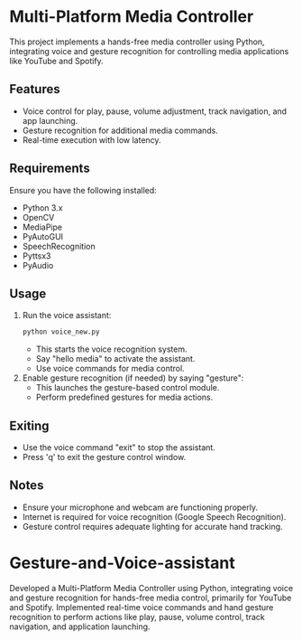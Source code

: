 # Multi-Platform Media Controller

This project implements a hands-free media controller using Python, integrating voice and gesture recognition for controlling media applications like YouTube and Spotify.

## Features
- Voice control for play, pause, volume adjustment, track navigation, and app launching.
- Gesture recognition for additional media commands.
- Real-time execution with low latency.

## Requirements
Ensure you have the following installed:
- Python 3.x
- OpenCV
- MediaPipe
- PyAutoGUI
- SpeechRecognition
- Pyttsx3
- PyAudio

## Usage
1. Run the voice assistant:
   ```sh
   python voice_new.py
   ```
   - This starts the voice recognition system.
   - Say "hello media" to activate the assistant.
   - Use voice commands for media control.
2. Enable gesture recognition (if needed) by saying "gesture":
   - This launches the gesture-based control module.
   - Perform predefined gestures for media actions.

## Exiting
- Use the voice command "exit" to stop the assistant.
- Press 'q' to exit the gesture control window.

## Notes
- Ensure your microphone and webcam are functioning properly.
- Internet is required for voice recognition (Google Speech Recognition).
- Gesture control requires adequate lighting for accurate hand tracking.

# Gesture-and-Voice-assistant
Developed a Multi-Platform Media Controller using Python, integrating voice and gesture recognition for hands-free media control, primarily for YouTube and Spotify. Implemented real-time voice commands and hand gesture recognition to perform actions like play, pause, volume control, track navigation, and application launching.
